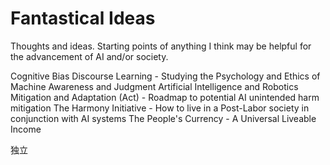 # Fantastical Ideas
Thoughts and ideas. Starting points of anything I think may be helpful for the advancement of AI and/or society.

Cognitive Bias Discourse Learning - Studying the Psychology and Ethics of Machine Awareness and Judgment
Artificial Intelligence and Robotics Mitigation and Adaptation (Act) - Roadmap to potential AI unintended harm mitigation
The Harmony Initiative - How to live in a Post-Labor society in conjunction with AI systems
The People's Currency - A Universal Liveable Income


独立
